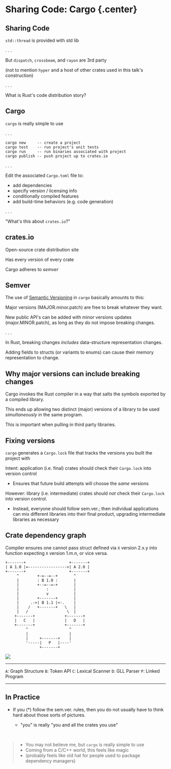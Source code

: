 # Sharing Code: Cargo {.center}

## Sharing Code

`std::thread` is provided with std lib

. . .

But `dispatch`, `crossbeam`, and `rayon` are 3rd party

(not to mention `hyper` and a host of other crates used in this talk's construction)

. . .

What is Rust's code distribution story?

## Cargo

`cargo` is really simple to use

. . .

```
cargo new     -- create a project
cargo test    -- run project's unit tests
cargo run     -- run binaries associated with project
cargo publish -- push project up to crates.io
```

. . .

Edit the associated `Cargo.toml` file to:

 * add dependencies
 * specify version / licensing info
 * conditionally compiled features
 * add build-time behaviors (e.g. code generation)

. . .

"What's this about `crates.io`?"

## crates.io

Open-source crate distribution site

Has every version of every crate

Cargo adheres to *semver*

## Semver

<!--
From the cargo docs

> Cargo bakes in the concept of [Semantic Versioning][], so make sure you follow some basic rules:
>
> * Before you reach 1.0.0, anything goes.
> * After 1.0.0, only make breaking changes when you increment the major version. In Rust, breaking changes include adding fields to structs or variants to enums. Don’t break the build.
> * After 1.0.0, don’t add any new public API (no new pub anything) in tiny versions. Always increment the minor version if you add any new pub structs, traits, fields, types, functions, methods or anything else.
> * Use version numbers with three numeric parts such as 1.0.0 rather than 1.0.
-->

The use of [Semantic Versioning][] in `cargo` basically amounts to this:

Major versions (MAJOR.minor.patch) are free to break whatever they want.

New public API's can be added with minor versions updates
(major.MINOR.patch), as long as they do not impose breaking
changes.

. . .

In Rust, breaking changes *includes* data-structure representation changes.

Adding fields to structs (or variants to enums) can cause their memory
 representation to change.

## Why major versions can include breaking changes

Cargo invokes the Rust compiler in a way that salts the symbols
exported by a compiled library.

This ends up allowing two distinct (major) versions of a library to be
used *simultaneously* in the same program.

This is important when pulling in third party libraries.

## Fixing versions

`cargo` generates a `Cargo.lock` file that tracks the versions you built the project with

Intent: application (i.e. final) crates should check their `Cargo.lock` into version control

 * Ensures that future build attempts will choose the *same* versions

However: library (i.e. intermediate) crates should *not* check their `Cargo.lock` into version control.

 * Instead, everyone should follow sem.ver.; then individual applications can mix different libraries
   into their final product, upgrading intermediate libraries as necessary

## Crate dependency graph

Compiler ensures one cannot pass struct defined
via `X` version 2.x.y into function expecting
`X` version 1.m.n, or vice versa.

[Semantic Versioning]: http://semver.org/

```art
+-------+                   +-------+
| A 1.0 |=----------------->| A 2.0 |
+-------+                   +-------+
     ^        +-=--=--+       ^
     |        : B 1.0 :       |
     |        +--=--=-+       |
     |            :           |
     |            v           |
     |        +-------+       |
     |     .->| B 1.1 |<-.    |
     |    /   +-------+   \   |
     |   /                 \  |
    +-------+             +-------+
    |   C   |             |   D   |
    +-------+             +-------+
         ^                  ^
         |                  |
         |     +-------+    |
         '-----|   P   |----'
               +-------+
```

![](crate_dep_graph.png)

------------------------ --------------------- -------------------
`A`: Graph Structure       `B`: Token API
`C`: Lexical Scanner       `D`: GLL Parser     `P`: Linked Program
------------------------ --------------------- -------------------

## In Practice

* If you (*) follow the sem.ver. rules, then you do not usually have to think hard about those sorts of pictures.

   * "you" is really "you and all the crates you use"

&nbsp;

>- You may not believe me, but `cargo` is really simple to use
>- Coming from a C/C++ world, this feels like magic
   >- (probably feels like old hat for people used to package dependency managers)
